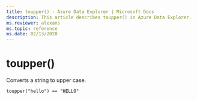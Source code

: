 ```yaml
---
title: toupper() - Azure Data Explorer | Microsoft Docs
description: This article describes toupper() in Azure Data Explorer.
ms.reviewer: alexans
ms.topic: reference
ms.date: 02/13/2020
---
```

# toupper()

Converts a string to upper case.

```kusto
toupper("hello") == "HELLO"
```